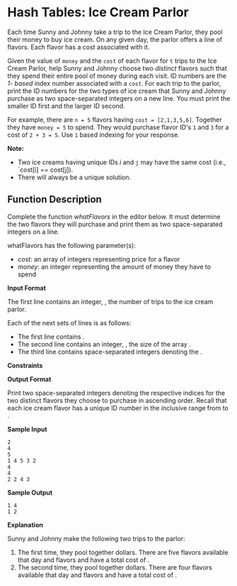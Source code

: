 # Hash Tables: Ice Cream Parlor
Each time Sunny and Johnny take a trip to the Ice Cream Parlor, they pool their money to buy ice cream. On any given day, the parlor offers a line of flavors. Each flavor has a cost associated with it.

Given the value of `money` and the `cost` of each flavor for `t` trips to the Ice Cream Parlor, help Sunny and Johnny choose two  _distinct_  flavors such that they spend their entire pool of money during each visit. ID numbers are the  _1- based_  index number associated with a `cost`. For each trip to the parlor, print the ID numbers for the two types of ice cream that Sunny and Johnny purchase as two space-separated integers on a new line. You must print the smaller ID first and the larger ID second.

For example, there are `n = 5` flavors having `cost = [2,1,3,5,6]`. Together they have `money = 5` to spend. They would purchase flavor ID's `1` and `3` for a cost of `2 + 3 = 5`. Use `1` based indexing for your response.

**Note:**
-   Two ice creams having unique IDs *i* and `j` may have the same cost (i.e., `cost[i] == cost[j]).
-   There will always be a unique solution.

## **Function Description**

Complete the function  _whatFlavors_  in the editor below. It must determine the two flavors they will purchase and print them as two space-separated integers on a line.

whatFlavors has the following parameter(s):

-   _cost_: an array of integers representing price for a flavor
-   _money_: an integer representing the amount of money they have to spend

**Input Format**

The first line contains an integer,  , the number of trips to the ice cream parlor.

Each of the next  sets of  lines is as follows:

-   The first line contains  .
-   The second line contains an integer,  , the size of the array  .
-   The third line contains  space-separated integers denoting the  .

**Constraints**

**Output Format**

Print two space-separated integers denoting the respective indices for the two distinct flavors they choose to purchase in ascending order. Recall that each ice cream flavor has a unique ID number in the inclusive range from  to  .

**Sample Input**

```
2
4
5
1 4 5 3 2
4
4
2 2 4 3

```

**Sample Output**

```
1 4
1 2

```

**Explanation**

Sunny and Johnny make the following two trips to the parlor:

1.  The first time, they pool together  dollars. There are five flavors available that day and flavors  and  have a total cost of  .
2.  The second time, they pool together  dollars. There are four flavors available that day and flavors  and  have a total cost of  .
<!--stackedit_data:
eyJoaXN0b3J5IjpbLTEyNjI0NDQ5NTUsLTE1Nzg4OTI0OTddfQ
==
-->